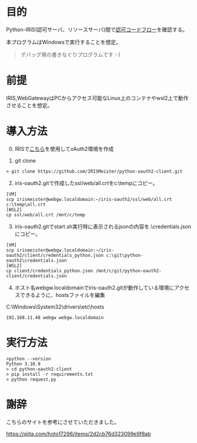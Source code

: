 # 目的  
Python-IRIS(認可サーバ、リソースサーバ)間で[認可コードフロー](https://openid-foundation-japan.github.io/rfc6749.ja.html#grant-code)を確認する。

本プログラムはWindowsで実行することを想定。

> デバッグ用の書きなぐりプログラムです :-)

# 前提  
IRIS,WebGatewayはPCからアクセス可能なLinux上のコンテナやwsl2上で動作させることを想定。

# 導入方法
0. IRISで[こちら](https://github.com/IRISMeister/iris-oauth2.git)を使用してoAuth2環境を作成

1. git clone
```
> git clone https://github.com/IRISMeister/python-oauth2-client.git
```
2. iris-oauth2.gitで作成したssl/web/all.crtをc:\tempにコピー。
```
[VM]
scp irismeister@webgw.localdomain:~/iris-oauth2/ssl/web/all.crt c:\temp\all.crt
[WSL2]
cp ssl/web/all.crt /mnt/c/temp 
```

3. iris-oauth2.gitでstart.sh実行時に表示されるjsonの内容を.\credentials.jsonにコピー。
```
[VM]
scp irismeister@webgw.localdomain:~/iris-oauth2/client/credentials_python.json c:\git\python-oauth2\credentials.json
[WSL2]
cp client/credentials_python.json /mnt/c/git/python-oauth2-client/credentials.json
```

4. ホスト名webgw.localdomainでiris-oauth2.gitが動作している環境にアクセスできるように、hostsファイルを編集

C:\Windows\System32\drivers\etc\hosts
```
192.168.11.48 webgw webgw.localdomain
```

# 実行方法
```
>python --version
Python 3.10.9
> cd python-oauth2-client
> pip install -r requirements.txt
> python request.py
```
# 謝辞
こちらのサイトを参考にさせていただきました。

https://qiita.com/hoto17296/items/2d2cb76d323099e9f8ab